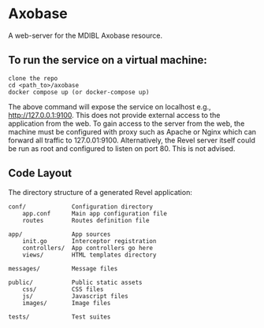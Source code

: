# Axobase

A web-server for the MDIBL Axobase resource.

## To run the service on a virtual machine:
    clone the repo
    cd <path_to>/axobase
    docker compose up (or docker-compose up)

The above command will expose the service on localhost e.g., http://127.0.0.1:9100. This does not 
provide external access to the application from the web. To gain access to the server from the web,
the machine must be configured with proxy such as Apache or Nginx which can forward all traffic to
127.0.01:9100. Alternatively, the Revel server itself could be run as root and configured to listen on 
port 80. This is not advised. 

## Code Layout

The directory structure of a generated Revel application:

    conf/             Configuration directory
        app.conf      Main app configuration file
        routes        Routes definition file

    app/              App sources
        init.go       Interceptor registration
        controllers/  App controllers go here
        views/        HTML templates directory

    messages/         Message files

    public/           Public static assets
        css/          CSS files
        js/           Javascript files
        images/       Image files

    tests/            Test suites